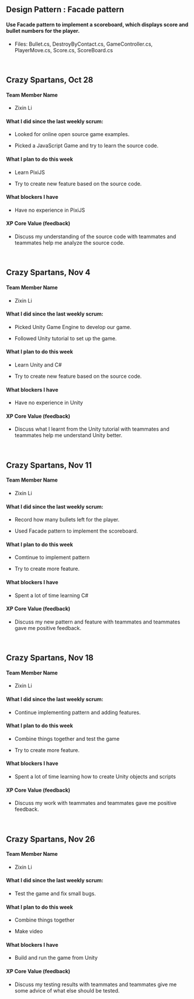 ## Design Pattern : Facade pattern

#### Use Facade pattern to implement a scoreboard, which displays score and bullet numbers for the player.

- Files: Bullet.cs, DestroyByContact.cs, GameController.cs, PlayerMove.cs, Score.cs, ScoreBoard.cs

<br>

## Crazy Spartans, Oct 28

#### **Team Member Name**

- Zixin Li

#### **What I did since the last weekly scrum:**

- Looked for online open source game examples.

- Picked a JavaScript Game and try to learn the source code.

#### **What I plan to do this week** 

- Learn PixiJS

- Try to create new feature based on the source code.

#### **What blockers I have**

- Have no experience in PixiJS

#### XP Core Value (feedback)

- Discuss my understanding of the source code with teammates and teammates help me analyze the source code.

<br>

## Crazy Spartans, Nov 4

#### **Team Member Name**

- Zixin Li

#### **What I did since the last weekly scrum:**

- Picked Unity Game Engine to develop our game.

- Followed Unity tutorial to set up the game.

#### **What I plan to do this week** 

- Learn Unity and C#

- Try to create new feature based on the source code.

#### **What blockers I have**

- Have no experience in Unity

#### XP Core Value (feedback)

- Discuss what I learnt from the Unity tutorial with teammates and teammates help me understand Unity better.

<br>

## Crazy Spartans, Nov 11

#### **Team Member Name**

- Zixin Li

#### **What I did since the last weekly scrum:**

- Record how many bullets left for the player.

- Used Facade pattern to implement the scoreboard.

#### **What I plan to do this week** 

- Comtinue to implement pattern

- Try to create more feature.

#### **What blockers I have**

- Spent a lot of time learning C#

#### XP Core Value (feedback)

- Discuss my new pattern and feature with teammates and teammates gave me positive feedback.

<br>

## Crazy Spartans, Nov 18

#### **Team Member Name**

- Zixin Li

#### **What I did since the last weekly scrum:**

- Continue implementing pattern and adding features.

#### **What I plan to do this week** 

- Combine things together and test the game

- Try to create more feature.

#### **What blockers I have**

- Spent a lot of time learning how to create Unity objects and scripts

#### XP Core Value (feedback)

- Discuss my work with teammates and teammates gave me positive feedback.

<br>

## Crazy Spartans, Nov 26

#### **Team Member Name**

- Zixin Li

#### **What I did since the last weekly scrum:**

- Test the game and fix small bugs. 

#### **What I plan to do this week** 

- Combine things together

- Make video

#### **What blockers I have**

- Build and run the game from Unity

#### XP Core Value (feedback)

- Discuss my testing results with teammates and teammates give me some advice of what else should be tested.

<br>